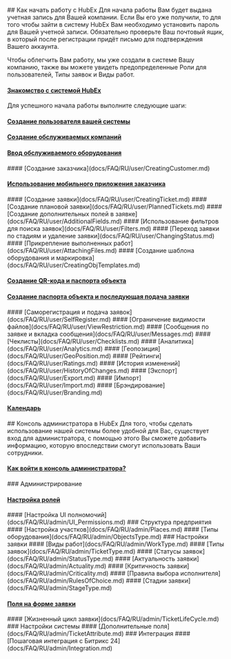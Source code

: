 <!-- Yandex.Metrika counter -->
<script type="text/javascript" >
   (function(m,e,t,r,i,k,a){m[i]=m[i]||function(){(m[i].a=m[i].a||[]).push(arguments)};
   m[i].l=1*new Date();k=e.createElement(t),a=e.getElementsByTagName(t)[0],k.async=1,k.src=r,a.parentNode.insertBefore(k,a)})
   (window, document, "script", "https://mc.yandex.ru/metrika/tag.js", "ym");
   ym('{{ site.yandex_metric }}', "init", {
        id:'{{ site.yandex_metric }}',
        clickmap:true,
        trackLinks:true,
        accurateTrackBounce:true,
        webvisor:true
   });
</script>
<noscript><div><img src="https://mc.yandex.ru/watch/'{{ site.yandex_metric }}'" style="position:absolute; left:-9999px;" alt="" /></div></noscript>
<!-- /Yandex.Metrika counter -->
<link rel="stylesheet" type="text/css" href="/assets/css/styles.css">
## Как начать работу с HubEx
Для начала работы Вам будет выдана учетная запись для Вашей компании. Если Вы его уже получили, то для того чтобы зайти в систему HubEx Вам необходимо установить пароль для Вашей учетной записи. Обязательно проверьте Ваш почтовый ящик, в который после регистрации придёт письмо для подтверждения Вашего аккаунта.

Чтобы облегчить Вам работу, мы уже создали в системе Вашу компанию, также вы можете увидеть предопределенные Роли для пользователей, Типы заявок и Виды работ.

<h4>
<a href="docs/FAQ/RU/user/HubExStepByStep.html">Знакомство с системой HubEx</a><span class="updated-badge" title="13.10.2019"></span>
</h4>

Для успешного начала работы выполните следующие шаги:
#### [Создание пользователя вашей системы](docs/FAQ/RU/user/CreatingUser.md)
#### [Создание обслуживаемых компаний](docs/FAQ/RU/user/CreatingCompany.md)
<h4>
<a href="/docs/FAQ/RU/user/CreatingObjects.html">Ввод обслуживаемого оборудования</a><span class="updated-badge" title="24.09.2019"></span>
</h4>
#### [Создание заказчика](docs/FAQ/RU/user/CreatingCustomer.md)
<h4>
<a href="/docs/FAQ/RU/user/CustomerApp.html">Использование мобильного приложения заказчика</a><span class="new-badge" title="17.10.2019"></span>
</h4>
#### [Создание заявки](docs/FAQ/RU/user/CreatingTicket.md)
#### [Создание плановой заявки](docs/FAQ/RU/user/PlannedTickets.md)
#### [Создание дополнительных полей в заявке](docs/FAQ/RU/user/AdditionalFields.md)
#### [Использование фильтров для поиска заявок](docs/FAQ/RU/user/Filters.md)
#### [Переход заявки по стадиям и удаление заявки](docs/FAQ/RU/user/ChangingStatus.md)
#### [Прикрепление выполненных работ](docs/FAQ/RU/user/AttachingFiles.md)
#### [Создание шаблона оборудования и маркировка](docs/FAQ/RU/user/CreatingObjTemplates.md)
<h4>
<a href="/docs/FAQ/RU/user/CreatingTaskTemplates.html">Создание QR-кода и паспорта объекта</a><span class="updated-badge" title="14.10.2019"></span>
</h4>
<h4>
<a href="/docs/FAQ/RU/user/CreatingObjTemplates.html">Создание паспорта объекта и последующая подача заявки</a><span class="updated-badge" title="14.10.2019"></span>
</h4>
#### [Саморегистрация и подача заявок](docs/FAQ/RU/user/SelfRegister.md)
#### [Ограничение видимости файлов](docs/FAQ/RU/user/ViewRestriction.md)
#### [Сообщения по заявке и вкладка сообщения](docs/FAQ/RU/user/Messages.md)
#### [Чеклисты](docs/FAQ/RU/user/Checklists.md)
#### [Аналитика](docs/FAQ/RU/user/Analytics.md)
#### [Геопозиция](docs/FAQ/RU/user/GeoPosition.md)
#### [Рейтинги](docs/FAQ/RU/user/Ratings.md)
#### [История изменений](docs/FAQ/RU/user/HistoryOfChanges.md)
#### [Экспорт](docs/FAQ/RU/user/Export.md)
#### [Импорт](docs/FAQ/RU/user/Import.md)
#### [Брэндирование](docs/FAQ/RU/user/Branding.md)
<h4>
<a href="/docs/FAQ/RU/user/Calendar.html">Календарь</a><span class="new-badge" title="23.09.2019"></span>
</h4>
## Консоль администратора в HubEx
Для того, чтобы сделать использование нашей системы более удобной для Вас, существует вход для администратора, с помощью этого Вы сможете добавить информацию, которую впоследствии смогут использовать Ваши сотрудники.
<h4>
<a href="/docs/FAQ/RU/admin/HowToEnterTheAdmin.html">Как войти в консоль администратора?</a><span class="new-badge" title="23.09.2019"></span>
</h4>
### Администрирование
<h4>
<a href="/docs/FAQ/RU/admin/Roles.html">Настройка ролей</a><span class="updated-badge" title="01.10.2019"></span>
</h4>
#### [Настройка UI полномочий](docs/FAQ/RU/admin/UI_Permissions.md)
### Структура предприятия
#### [Настройка участков](docs/FAQ/RU/admin/Places.md)
#### [Типы оборудования](docs/FAQ/RU/admin/ObjectsType.md)
### Настройки заявки
#### [Виды работ](docs/FAQ/RU/admin/WorkType.md)
#### [Типы заявок](docs/FAQ/RU/admin/TicketType.md)
#### [Статусы заявок](docs/FAQ/RU/admin/StatusType.md)
#### [Актуальность заявки](docs/FAQ/RU/admin/Actuality.md)
#### [Критичность заявки](docs/FAQ/RU/admin/Criticality.md)
#### [Правила выбора исполнителя](docs/FAQ/RU/admin/RulesOfChoice.md)
#### [Стадии заявки](docs/FAQ/RU/admin/StageType.md)
<h4>
<a href="/docs/FAQ/RU/admin/ElementsOfInterface.html">Поля на форме заявки</a><span class="updated-badge" title="24.09.2019"></span>
</h4>
#### [Жизненный цикл заявки](docs/FAQ/RU/admin/TicketLifeCycle.md)
### Настройки системы
#### [Дополнительные поля](docs/FAQ/RU/admin/TicketAttribute.md)
### Интеграция
#### [Пошаговая интеграция с Битрикс 24](docs/FAQ/RU/admin/Integration.md)

